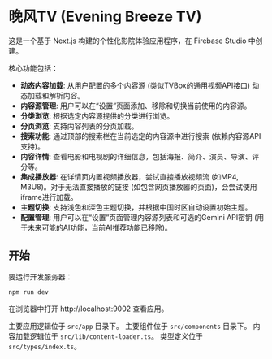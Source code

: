 # 晚风TV (Evening Breeze TV)

这是一个基于 Next.js 构建的个性化影院体验应用程序，在 Firebase Studio 中创建。

核心功能包括：
- **动态内容加载**: 从用户配置的多个内容源 (类似TVBox的通用视频API接口) 动态加载和解析内容。
- **内容源管理**: 用户可以在“设置”页面添加、移除和切换当前使用的内容源。
- **分类浏览**: 根据选定内容源提供的分类进行浏览。
- **分页浏览**: 支持内容列表的分页加载。
- **搜索功能**: 通过顶部的搜索栏在当前选定的内容源中进行搜索 (依赖内容源API支持)。
- **内容详情**: 查看电影和电视剧的详细信息，包括海报、简介、演员、导演、评分等。
- **集成播放器**: 在详情页内置视频播放器，尝试直接播放视频流 (如MP4, M3U8)。对于无法直接播放的链接 (如包含网页播放器的页面)，会尝试使用iframe进行加载。
- **主题切换**: 支持浅色和深色主题切换，并根据中国时区自动设置初始主题。
- **配置管理**: 用户可以在“设置”页面管理内容源列表和可选的Gemini API密钥 (用于未来可能的AI功能，当前AI推荐功能已移除)。

## 开始

要运行开发服务器：
```bash
npm run dev
```
在浏览器中打开 http://localhost:9002 查看应用。

主要应用逻辑位于 `src/app` 目录下。
主要组件位于 `src/components` 目录下。
内容加载逻辑位于 `src/lib/content-loader.ts`。
类型定义位于 `src/types/index.ts`。
